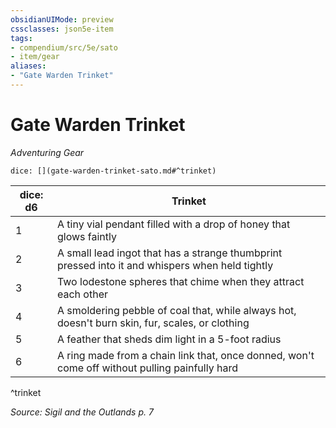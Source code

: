 ```yaml
---
obsidianUIMode: preview
cssclasses: json5e-item
tags:
- compendium/src/5e/sato
- item/gear
aliases: 
- "Gate Warden Trinket"
---
```

# Gate Warden Trinket
*Adventuring Gear*  


`dice: [](gate-warden-trinket-sato.md#^trinket)`

| dice: d6 | Trinket |
|----------|---------|
| 1 | A tiny vial pendant filled with a drop of honey that glows faintly |
| 2 | A small lead ingot that has a strange thumbprint pressed into it and whispers when held tightly |
| 3 | Two lodestone spheres that chime when they attract each other |
| 4 | A smoldering pebble of coal that, while always hot, doesn't burn skin, fur, scales, or clothing |
| 5 | A feather that sheds dim light in a 5-foot radius |
| 6 | A ring made from a chain link that, once donned, won't come off without pulling painfully hard |
^trinket

*Source: Sigil and the Outlands p. 7*